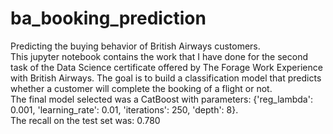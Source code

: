 # ba_booking_prediction
Predicting the buying behavior of British Airways customers.  
This jupyter notebook contains the work that I have done for the second task of the Data Science certificate offered by The Forage Work Experience with British Airways. The goal is to build a classification model that predicts whether a customer will complete the booking of a flight or not.  
The final model selected was a CatBoost with parameters: {'reg_lambda': 0.001, 'learning_rate': 0.01, 'iterations': 250, 'depth': 8}.  
The recall on the test set was: 0.780
